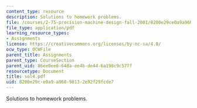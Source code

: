 ```yaml
---
content_type: resource
description: Solutions to homework problems.
file: /courses/2-75-precision-machine-design-fall-2001/8200e29ce0a9a96098132e92f29fcde7_sol4.pdf
file_type: application/pdf
learning_resource_types:
- Assignments
license: https://creativecommons.org/licenses/by-nc-sa/4.0/
ocw_type: OCWFile
parent_title: Assignments
parent_type: CourseSection
parent_uid: 86ee0ee8-648a-ee4b-de44-6a198c9c577f
resourcetype: Document
title: sol4.pdf
uid: 8200e29c-e0a9-a960-9813-2e92f29fcde7
---
```

Solutions to homework problems.